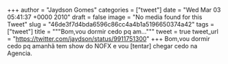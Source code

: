 
+++
author = "Jaydson Gomes"
categories = ["tweet"]
date = "Wed Mar 03 05:41:37 +0000 2010"
draft = false
image = "No media found for this Tweet"
slug = "46de3f7d4bda6596c86cc4a4b1a5196650374a42"
tags = ["tweet"]
title = """Bom,vou dormir cedo pq am..."""
tweet = true
tweet_url = "https://twitter.com/jaydson/status/9911751300"
+++
Bom,vou dormir cedo pq amanhã tem show do NOFX e vou [tentar] chegar cedo na Agencia.
